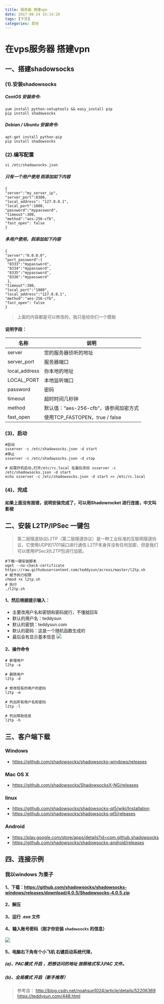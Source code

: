```yaml
---
title: 服务器 搭建vpn
date: 2017-08-24 15:14:20
tags: [干货]
categories: 其他
---
```

# 在vps服务器 搭建vpn 
## 一、搭建shadowsocks
### (1).安装shadowsocks
##### CentOS 安装命令:
```
yum install python-setuptools && easy_install pip  
pip install shadowsocks
```
##### Debian / Ubuntu 安装命令:
```
apt-get install python-pip  
pip install shadowsocks
```

### (2).编写配置
```
vi /etc/shadowsocks.json
```
##### 只有一个用户使用 则添加如下内容
```
{
"server":"my_server_ip",
"server_port":8388,
"local_address": "127.0.0.1",
"local_port":1080,
"password":"mypassword",
"timeout":300,
"method":"aes-256-cfb",
"fast_open": false
}
```
##### 多用户使用，则添加如下内容
```
{
"server":"0.0.0.0",
"port_password":{
 "8333":"mypassword",
 "8334":"mypassword",
 "8335":"mypassword",
 "8336":"mypassword"
 },
"timeout":300,
"local_port":"1080",
"local_address":"127.0.0.1",
"method":"aes-256-cfb",
"fast_open": false
}
```
> 上面的内容都是可以修改的，我只是给你们一个模板

#### 说明字段：
|名称|说明|
|--|---|
|server|您的服务器侦听的地址|
|server_port|服务器端口|
|local_address| 你本地的地址|
|LOCAL_PORT|本地监听端口|
|password|密码|
|timeout|超时时间几秒钟|
|method|默认值：“aes-256-cfb”，请参阅加密方式|
|fast_open|使用TCP_FASTOPEN，true / false|

### (3)、启动
```
#启动
ssserver -c /etc/shadowsocks.json -d start
#停止
ssserver -c /etc/shadowsocks.json -d stop

# 如需开机启动,打开/etc/rc.local 在最后添加 ssserver -c /etc/shadowsocks.json -d start
echo ssserver -c /etc/shadowsocks.json -d start >> /etc/rc.local
```
### (4)、完成
#### 如果上面没有报错，说明安装完成了，可以用Shadowrocket 进行连接，中文叫影梭

## 二、安装 L2TP/IPSec 一键包
> 第二层隧道协议L2TP（第二层隧道协议）是一种工业标准的互联网隧道协议，它使用UDP的1701端口进行通信.L2TP本身并没有任何加密，但是我们可以使用IPSec对L2TP包进行加密。

```
#下载一键安装脚本
wget --no-check-certificate https://raw.githubusercontent.com/teddysun/across/master/l2tp.sh
# 赋予执行权限
chmod +x l2tp.sh
# 执行
./l2tp.sh
```
#### 1、然后根据提示输入：
+ 主要改用户名和密钥和密码就行，不懂就回车
+ 默认的用户名：teddysun
+ 默认的密钥：teddysun.com
+ 默认的密码：这是一个随机函数生成的
+ 最后会有显示基本信息
![](1504152512957023251.png)

#### 2、操作命令
```
# 新增用户
l2tp -a

# 删除用户
l2tp -d

# 修改现有的用户的密码
l2tp -m

# 列出所有用户名和密码
l2tp -l

# 列出帮助信息
l2tp -h
```

## 三、客户端下载
### Windows   
+ https://github.com/shadowsocks/shadowsocks-windows/releases 

### Mac OS X   
+ https://github.com/shadowsocks/ShadowsocksX-NG/releases  


### linux   
+ https://github.com/shadowsocks/shadowsocks-qt5/wiki/Installation   
+ https://github.com/shadowsocks/shadowsocks-qt5/releases  



### Android   
+ https://play.google.com/store/apps/details?id=com.github.shadowsocks   
+ https://github.com/shadowsocks/shadowsocks-android/releases  

## 四、连接示例
### 我以windows 为栗子
#### 1、下载：https://github.com/shadowsocks/shadowsocks-windows/releases/download/4.0.5/Shadowsocks-4.0.5.zip
#### 2、解压
#### 3、运行 .exe 文件
#### 4、输入账号密码（刚才你安装 `shadowsocks` 的信息）
![](1504085086551096951.png)
#### 5、电脑右下角有个小飞机 右键启动系统代理，
##### (a)、PAC模式 开启 ，把想访问的地址 按照格式写入PAC 文件。
##### (b)、全局模式 开启（新手推荐）

> 参考自：
> http://blog.csdn.net/noahsun1024/article/details/52206369
> https://teddysun.com/448.html
